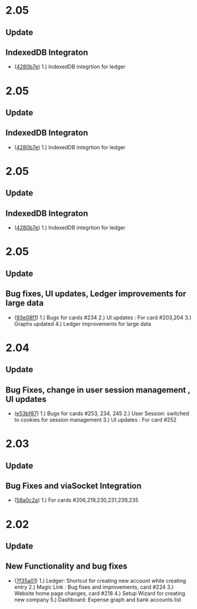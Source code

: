 # 2.05

## Update

## IndexedDB Integraton

- ([4280b7e](https://github.com/Walkover-Web-Solution/Giddh-UI/commit/4280b7ec3f22e30d0ea8f0dd49ae6e5e825a7eed))
    1.) IndexedDB integrtion for ledger

# 2.05

## Update

## IndexedDB Integraton

- ([4280b7e](https://github.com/Walkover-Web-Solution/Giddh-UI/commit/4280b7ec3f22e30d0ea8f0dd49ae6e5e825a7eed))
    1.) IndexedDB integrtion for ledger

# 2.05

## Update

## IndexedDB Integraton

- ([4280b7e](https://github.com/Walkover-Web-Solution/Giddh-UI/commit/4280b7ec3f22e30d0ea8f0dd49ae6e5e825a7eed))
    1.) IndexedDB integrtion for ledger

# 2.05

## Update

## Bug fixes, UI updates, Ledger improvements for large data

- ([93e08f1](https://github.com/Walkover-Web-Solution/Giddh-UI/commit/93e08f1dfc37a2a3c93460d7814ec21300f2494e))
    1.) Bugs for cards #234
    2.) UI updates :  For card #203,204
    3.) Graphs updated
    4.) Ledger improvements for large data


# 2.04

## Update

## Bug Fixes, change in user session management , UI updates

- ([e53bf87](https://github.com/Walkover-Web-Solution/Giddh-UI/commit/e53bf876d98202c9dd8ba544d11ac01048f2a683))
    1.) Bugs for cards #253, 234, 245
   	2.) User Session: switched to cookies for session management
   	3.) UI updates :  For card #252

# 2.03

## Update

## Bug Fixes and viaSocket Integration

- ([58a0c2a](https://github.com/Walkover-Web-Solution/Giddh-UI/commit/58a0c2a4a927acca023e225490963c39697d3312))
    1.) For cards #206,219,230,231,239,235

# 2.02

## Update

## New Functionality and bug fixes 

- ([7f35a01](https://github.com/Walkover-Web-Solution/Giddh-UI/commit/7f35a01fa27e494095d39fc3ec0a8aed8d672044))
    1.) Ledger: Shortcut for creating new account while creating entry
    2.) Magic Link : Bug fixes and improvements, card #224
    3.) Website home page changes, card #218
    4.) Setup Wizard for creating new company
    5.) Dashboard: Expense graph and bank accounts list